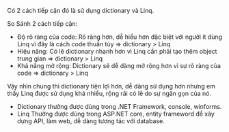 Có 2 cách tiếp cận đó là sử dụng dictionary và Linq.

So Sánh 2 cách tiếp cận:
+ Độ rõ ràng của code: Rõ ràng hơn, dễ hiểu hơn đặc biệt với người ít dùng Linq vì đây là cách code thuần túy => dictionary > Linq
+ Hiệu năng: Có lẽ dictionary nhanh hơn vì Linq cần phải tạo thêm object trung gian                           => dictionary > Linq
+ Khả năng mở rộng: Dictionary sẽ dễ dàng mở rộng hơn vì sự rõ ràng của code                                  => dictionary > Linq

Vậy nhìn chung thì dictionary tiện lợi hơn, dễ dàng sử dụng hơn nhưng em thấy Linq được sử dụng khá nhiều, rộng rãi có lẽ do sự ngăn gọn của nó.

- Dictionary thường được dùng trong .NET Framework, console, winforms.
- Linq Thường được dùng trong ASP.NET core, entity frameword để xây dựng API, làm web, dễ dàng tương tác với database.
